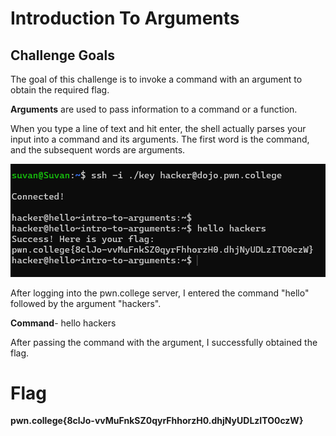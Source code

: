 # Introduction To Arguments

## Challenge Goals

The goal of this challenge is to invoke a command with an argument to obtain the required flag.

**Arguments** are  used to pass information to a command or a function.

When you type a line of text and hit enter, the shell actually parses your input into a command and its arguments. The first word is the command, and the subsequent words are arguments.

![Error loading Image](image-1.png)

After logging into the pwn.college server, I entered the command "hello" followed by the argument "hackers".

**Command**- hello hackers

After passing the command with the argument, I successfully obtained the flag.

# Flag

**pwn.college{8clJo-vvMuFnkSZ0qyrFhhorzH0.dhjNyUDLzITO0czW}**